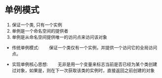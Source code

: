 # 单例模式
1. 保证一个类, 只有一个实例
2. 单例是一个命名空间的提供者
3. 单例是从命名空间提供唯一的访问点来访问该对象

- 传统单例模式:
　　保证一个类仅有一个实例，并提供一个访问它的全局访问点。

- 实现单例核心思想:
　　无非是用一个变量来标志当前是否已经为某个类创建过对象，如果是，则在下一次获取该类的实例时，直接返回之前创建的对象